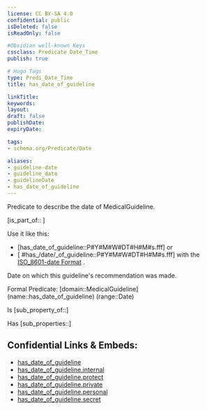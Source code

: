 ```yaml
---
license: CC BY-SA 4.0
confidential: public
isDeleted: false
isReadOnly: false

#Obsidian well-known Keys
cssclass: Predicate Date_Time
publish: true

# Hugo Tags
type: Predi_Date_Time
title: has_date_of_guideline

linkTitle: 
keywords: 
layout: 
draft: false
publishDate:
expiryDate: 

tags:
- schema.org/Predicate/Date

aliases:
- guideline-date
- guideline_date
- guidelineDate
- has_date_of_guideline
---
```


Predicate to describe the date of MedicalGuideline.

[is_part_of:: ]

Use it like this: 
- [has_date_of_guideline::P#Y#M#W#DT#H#M#s.fff] or 
- [ #has_/date/_of_guideline::P#Y#M#W#DT#H#M#s.fff] with the [ISO_8601-date Format](../../../ISO/ISO_8601-Date_Time) .

Date on which this guideline's recommendation was made.

Formal Predicate: 
[domain::MedicalGuideline]
(name::has_date_of_guideline)
(range::Date)

Is [sub_property_of::]

Has [sub_properties::]


## Confidential Links & Embeds: 
- [has_date_of_guideline](../../../../_public/schema.org/Predicate/Date_Times/has_date_of_guideline.md) 
- [has_date_of_guideline.internal](../../../../_internal/schema.org/Predicate/Date_Times/has_date_of_guideline.internal.md) 
- [has_date_of_guideline.protect](../../../../_protect/schema.org/Predicate/Date_Times/has_date_of_guideline.protect.md) 
- [has_date_of_guideline.private](../../../../_private/schema.org/Predicate/Date_Times/has_date_of_guideline.private.md) 
- [has_date_of_guideline.personal](../../../../_personal/schema.org/Predicate/Date_Times/has_date_of_guideline.personal.md) 
- [has_date_of_guideline.secret](../../../../_secret/schema.org/Predicate/Date_Times/has_date_of_guideline.secret.md) 
